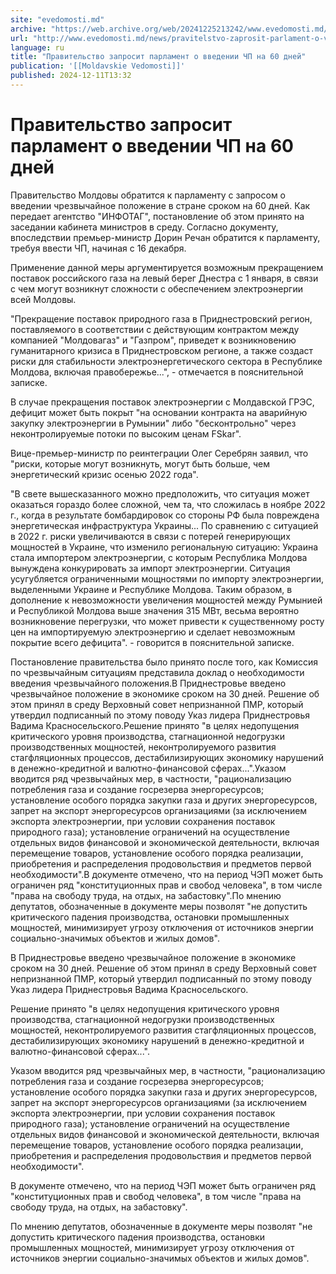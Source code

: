 ```yaml
---
site: "evedomosti.md"
archive: "https://web.archive.org/web/20241225213242/www.evedomosti.md/news/pravitelstvo-zaprosit-parlament-o-vvedenii-chp-na-60-dnej"
url: "http://www.evedomosti.md/news/pravitelstvo-zaprosit-parlament-o-vvedenii-chp-na-60-dnej"
language: ru
title: "Правительство запросит парламент о введении ЧП на 60 дней"
publication: '[[Moldavskie Vedomosti]]'
published: 2024-12-11T13:32
---
```


# Правительство запросит парламент о введении ЧП на 60 дней

Правительство Молдовы обратится к парламенту с запросом о введении чрезвычайное положение в стране сроком на 60 дней. Как передает агентство "ИНФОТАГ", постановление об этом принято на заседании кабинета министров в среду. Согласно документу, впоследствии премьер-министр Дорин Речан обратится к парламенту, требуя ввести ЧП, начиная с 16 декабря.

Применение данной меры аргументируется возможным прекращением поставок российского газа на левый берег Днестра с 1 января, в связи с чем могут возникнут сложности с обеспечением электроэнергии всей Молдовы.

"Прекращение поставок природного газа в Приднестровский регион, поставляемого в соответствии с действующим контрактом между компанией "Молдовагаз" и "Газпром", приведет к возникновению гуманитарного кризиса в Приднестровском регионе, а также создаст риски для стабильности электроэнергетического сектора в Республике Молдова, включая правобережье...", - отмечается в пояснительной записке.

В случае прекращения поставок электроэнергии с Молдавской ГРЭС, дефицит может быть покрыт "на основании контракта на аварийную закупку электроэнергии в Румынии" либо "бесконтрольно" через неконтролируемые потоки по высоким ценам FSkar".

Вице-премьер-министр по реинтеграции Олег Серебрян заявил, что "риски, которые могут возникнуть, могут быть больше, чем энергетический кризис осенью 2022 года".

"В свете вышесказанного можно предположить, что ситуация может оказаться гораздо более сложной, чем та, что сложилась в ноябре 2022 г., когда в результате бомбардировок со стороны РФ была повреждена энергетическая инфраструктура Украины... По сравнению с ситуацией в 2022 г. риски увеличиваются в связи с потерей генерирующих мощностей в Украине, что изменило региональную ситуацию: Украина стала импортером электроэнергии, с которым Республика Молдова вынуждена конкурировать за импорт электроэнергии. Ситуация усугубляется ограниченными мощностями по импорту электроэнергии, выделенными Украине и Республике Молдова. Таким образом, в дополнение к невозможности увеличения мощностей между Румынией и Республикой Молдова выше значения 315 МВт, весьма вероятно возникновение перегрузки, что может привести к существенному росту цен на импортируемую электроэнергию и сделает невозможным покрытие всего дефицита". - говорится в пояснительной записке.

Постановление правительства было принято после того, как Комиссия по чрезвычайным ситуациям представила доклад о необходимости введения чрезвычайного положения.В Приднестровье введено чрезвычайное положение в экономике сроком на 30 дней. Решение об этом принял в среду Верховный совет непризнанной ПМР, который утвердил подписанный по этому поводу Указ лидера Приднестровья Вадима Красносельского.Решение принято "в целях недопущения критического уровня производства, стагнационной недогрузки производственных мощностей, неконтролируемого развития стагфляционных процессов, дестабилизирующих экономику нарушений в денежно-кредитной и валютно-финансовой сферах...".Указом вводится ряд чрезвычайных мер, в частности, "рационализацию потребления газа и создание госрезерва энергоресурсов; установление особого порядка закупки газа и других энергоресурсов, запрет на экспорт энергоресурсов организациями (за исключением экспорта электроэнергии, при условии сохранения поставок природного газа); установление ограничений на осуществление отдельных видов финансовой и экономической деятельности, включая перемещение товаров, установление особого порядка реализации, приобретения и распределения продовольствия и предметов первой необходимости".В документе отмечено, что на период ЧЭП может быть ограничен ряд "конституционных прав и свобод человека", в том числе "права на свободу труда, на отдых, на забастовку".По мнению депутатов, обозначенные в документе меры позволят "не допустить критического падения производства, остановки промышленных мощностей, минимизирует угрозу отключения от источников энергии социально-значимых объектов и жилых домов".

В Приднестровье введено чрезвычайное положение в экономике сроком на 30 дней. Решение об этом принял в среду Верховный совет непризнанной ПМР, который утвердил подписанный по этому поводу Указ лидера Приднестровья Вадима Красносельского.

Решение принято "в целях недопущения критического уровня производства, стагнационной недогрузки производственных мощностей, неконтролируемого развития стагфляционных процессов, дестабилизирующих экономику нарушений в денежно-кредитной и валютно-финансовой сферах...".

Указом вводится ряд чрезвычайных мер, в частности, "рационализацию потребления газа и создание госрезерва энергоресурсов; установление особого порядка закупки газа и других энергоресурсов, запрет на экспорт энергоресурсов организациями (за исключением экспорта электроэнергии, при условии сохранения поставок природного газа); установление ограничений на осуществление отдельных видов финансовой и экономической деятельности, включая перемещение товаров, установление особого порядка реализации, приобретения и распределения продовольствия и предметов первой необходимости".

В документе отмечено, что на период ЧЭП может быть ограничен ряд "конституционных прав и свобод человека", в том числе "права на свободу труда, на отдых, на забастовку".

По мнению депутатов, обозначенные в документе меры позволят "не допустить критического падения производства, остановки промышленных мощностей, минимизирует угрозу отключения от источников энергии социально-значимых объектов и жилых домов".